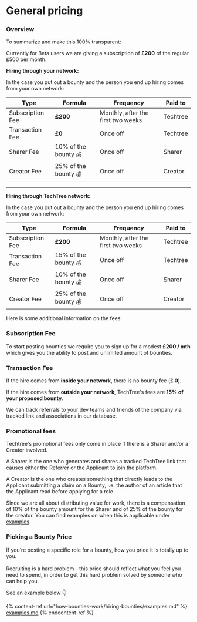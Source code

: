 # General pricing

### Overview

To summarize and make this 100% transparent:

Currently for Beta users we are giving a subscription of **£200** of the regular £500 per month.

**Hiring through your network:**

In the case you put out a bounty and the person you end up hiring comes from your own network:

| Type             | Formula               | Frequency                          | Paid to  |
| ---------------- | --------------------- | ---------------------------------- | -------- |
| Subscription Fee | **£200**              | Monthly, after the first two weeks | Techtree |
| Transaction Fee  | **£0**                | Once off                           | Techtree |
| Sharer Fee       | 10% of the bounty  💰 | Once off                           | Sharer   |
| Creator Fee      | 25% of the bounty  💰 | Once off                           | Creator  |

****

**Hiring through TechTree network:**

In the case you put out a bounty and the person you end up hiring comes from your own network:

| Type             | Formula               | Frequency                          | Paid to  |
| ---------------- | --------------------- | ---------------------------------- | -------- |
| Subscription Fee | **£200**              | Monthly, after the first two weeks | Techtree |
| Transaction Fee  | 15% of the bounty  💰 | Once off                           | Techtree |
| Sharer Fee       | 10% of the bounty  💰 | Once off                           | Sharer   |
| Creator Fee      | 25% of the bounty  💰 | Once off                           | Creator  |



Here is some additional information on the fees:

### **Subscription Fee**

To start posting bounties we require you to sign up for a modest **£200 / mth** which gives you the ability to post and unlimited amount of bounties.

### Transaction Fee

If the hire comes from **inside your network**, there is no bounty fee (**£ 0**).

If the hire comes from **outside your network**, TechTree's fees are **15% of your proposed bounty**.&#x20;

We can track referrals to your dev teams and friends of the company via tracked link and associations in our database.

### Promotional fees

Techtree's promotional fees only come in place if there is a Sharer and/or a Creator involved.

A Sharer is the one who generates and shares a tracked TechTree link that causes either the Referrer or the Applicant to join the platform.

A Creator is the one who creates something that directly leads to the Applicant submitting a claim on a Bounty, i.e. the author of an article that the Applicant read before applying for a role.

Since we are all about distributing value for work, there is a compensation of 10% of the bounty amount for the Sharer and of 25% of the bounty for the creator. You can find examples on when this is applicable under [examples](how-bounties-work/hiring-bounties/examples.md).



### Picking a Bounty Price

If you’re posting a specific role for a bounty, how you price it is totally up to you.\
\
Recruiting is a hard problem - this price should reflect what you feel you need to spend, in order to get this hard problem solved by someone who can help you.

See an example below 👇

{% content-ref url="how-bounties-work/hiring-bounties/examples.md" %}
[examples.md](how-bounties-work/hiring-bounties/examples.md)
{% endcontent-ref %}
